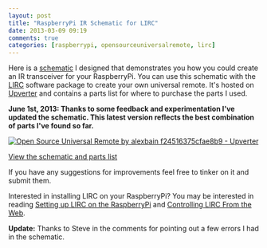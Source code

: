 ```yaml
---
layout: post
title: "RaspberryPi IR Schematic for LIRC"
date: 2013-03-09 09:19
comments: true
categories: [raspberrypi, opensourceuniversalremote, lirc]
---
```


Here is a [schematic](http://upverter.com/alexbain/f24516375cfae8b9/Open-Source-Universal-Remote/) I designed that demonstrates you how you could create an IR transceiver for your RaspberryPi. You can use this schematic with the [LIRC](http://lirc.org) software package to create your own universal remote. It's hosted on [Upverter](http://upverter.com) and contains a parts list for where to purchase the parts I used.

**June 1st, 2013: Thanks to some feedback and experimentation I've updated the schematic. This latest version reflects the best combination of parts I've found so far.**

[![Open Source Universal Remote by alexbain f24516375cfae8b9 - Upverter](http://upverter.com/alexbain/f24516375cfae8b9/Open-Source-Universal-Remote/embed_img/13701432060000/)](http://upverter.com/alexbain/f24516375cfae8b9/Open-Source-Universal-Remote/#/)

<a href="http://upverter.com/alexbain/f24516375cfae8b9/Open-Source-Universal-Remote/#">View the schematic and parts list</a>

If you have any suggestions for improvements feel free to tinker on it and submit them.

Interested in installing LIRC on your RaspberryPi? You may be interested in reading [Setting up LIRC on the RaspberryPi](/blog/2013/01/06/setting-up-lirc-on-the-raspberrypi/) and [Controlling LIRC From the Web](/blog/2013/02/23/controlling-lirc-from-the-web/).


**Update:** Thanks to Steve in the comments for pointing out a few errors I had in the schematic.

